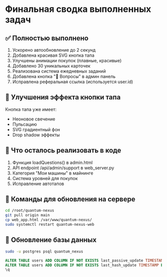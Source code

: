 # Финальная сводка выполненных задач

## ✅ Полностью выполнено

1. Ускорено автообновление до 2 секунд
2. Добавлена красивая SVG кнопка тапа
3. Улучшены анимации покупок (плавные, красивые)
4. Добавлено 30 уникальных карточек
5. Реализована система ежедневных заданий
6. Добавлена кнопка "💬 Вопросы" в админ панель
7. Исправлена реферальная ссылка (используется user.id)

## 🎨 Улучшения эффекта кнопки тапа

Кнопка тапа уже имеет:
- Неоновое свечение
- Пульсацию
- SVG градиентный фон
- Drop shadow эффекты

## 📝 Что осталось реализовать в коде

1. Функция loadQuestions() в admin.html
2. API endpoint /api/admin/support в web_server.py
3. Категория "Мои машины" в майнинге
4. Система уровней для покупок
5. Исправление автотапов

## 🚀 Команды для обновления на сервере

```bash
cd /root/quantum-nexus
git pull origin main
cp web_app.html /var/www/quantum-nexus/
sudo systemctl restart quantum-nexus-web
```

## 🔧 Обновление базы данных

```bash
sudo -u postgres psql quantum_nexus
```

```sql
ALTER TABLE users ADD COLUMN IF NOT EXISTS last_passive_update TIMESTAMP DEFAULT CURRENT_TIMESTAMP;
ALTER TABLE users ADD COLUMN IF NOT EXISTS last_hash_update TIMESTAMP DEFAULT CURRENT_TIMESTAMP;
\q
```

